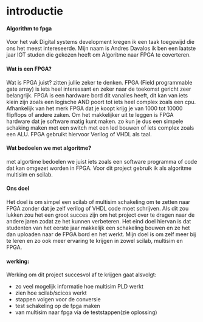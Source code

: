 # **introductie**

#### **Algorithm to fpga**

Voor het vak Digital systems development kregen ik een taak toegewijd die ons het meest intereseerde. Mijn naam is Andres Davalos ik ben een laatste jaar IOT studen die gekozen heeft om Algoritme naar FPGA te coverteren. 



#### **Wat is een FPGA?**

Wat is FPGA juist? zitten jullie zeker te denken. FPGA (Field programmable gate array) is iets heel interessant en zeker naar de toekomst gericht zeer belangrijk. FPGA is een hardware bord dit vanalles heeft, dit kan van iets klein zijn zoals een logische AND poort tot iets heel complex zoals een cpu. Afhankelijk van het merk FPGA dat je koopt krijg je van 1000 tot 10000 flipflops of andere zaken. Om het makkelijker uit te leggen is FPGA hardware dat je software matig kunt maken. zo kun je dus een simpele schaking maken met een switch met een led bouwen of iets complex zoals een ALU. FPGA gebruikt hiervoor Verilog of VHDL als taal.

#### **Wat bedoelen we met algoritme?**

met algortime bedoelen we juist iets zoals een software programma of code dat kan omgezet worden in FPGA. Voor dit project gebruik ik als algoritme multisim en scilab.



#### **Ons doel** 

Het doel is om simpel een scilab of multisim schakeling om te zetten naar FPGA zonder dat je zelf verilog of VHDL code moet schrijven. Als dit zou lukken zou het een groot succes zijn om het project over te dragen naar de andere jaren zodat ze het kunnen verbeteren. Het eind doel hiervan is dat studenten van het eerste jaar makkelijk een schakeling bouwen en ze het dan uploaden naar de FPGA bord en het werkt. Mijn doel is om zelf meer bij te leren en zo ook meer ervaring te krijgen in zowel scilab, multisim en FPGA.   



#### **werking:**

Werking om dit project succesvol af te krijgen gaat alsvolgt: 

- zo veel mogelijk informatie hoe multisim PLD werkt
- zien hoe scilab/scicos werkt
- stappen volgen voor de conversie
- test schakeling op de fpga maken
- van multisim naar fpga via de teststappen(zie oplossing)
 




